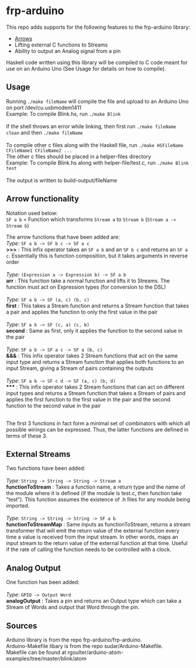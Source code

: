 # frp-arduino

This repo adds supports for the following features to the frp-arduino library:
<ul>
<li><a href="http://www.cse.chalmers.se/~rjmh/afp-arrows.pdf" target="_blank">Arrows</a></li>
<li>Lifting external C functions to Streams</li>
<li>Ability to output an Analog signal from a pin</li>
</ul>

Haskell code written using this library will be compiled to C code meant for use on an Arduino Uno (See Usage for details on how to compile).

## Usage

Running `./make fileName` will compile the file and upload to an Arduino Uno on port /dev/cu.usbmodem1411<br>
Example: To compile Blink.hs, run `./make Blink`
<br>
<br>
If the shell throws an error while linking, then first run `./make fileName clean` and then `./make fileName`
<br>
<br>
To compile other c files along with the Haskell file, run `./make HSFileName CFileName1 CFileName2 ...`<br>
The other c files should be placed in a helper-files directory<br>
Example: To compile Blink.hs along with helper-file/test.c, run `./make Blink test`
<br>
<br>
The output is written to build-output/fileName

## Arrow functionality

Notation used below:
<br>
`SF a b` = Function which transforms `Stream a` to `Stream b` (`Stream a -> Stream b`)

The arrow functions that have been added are:
<br>
*Type*: `SF a b -> SF b c -> SF a c`
<br>
**\>>>** : This infix operator takes an `SF a b` and an `SF b c` and returns an `SF a c`. Essentially this is function composition, but it takes arguments in reverse order
<br>
<br>
*Type*: `(Expression a -> Expression b) -> SF a b`
<br>
**arr** : This function take a normal function and lifts it to Streams. The function must act on Expression types (for conversion to the DSL)
<br>
<br>
*Type*: `SF a b -> SF (a, c) (b, c)`
<br>
**first** : This takes a Stream function and returns a Stream function that takes a pair and applies the function to only the first value in the pair
<br>
<br>
*Type*: `SF a b -> SF (c, a) (c, b)`
<br>
**second** : Same as first, only it applies the function to the second value in the pair
<br>
<br>
*Type*: `SF a b -> SF a c -> SF a (b, c)`
<br>
**&&&** : This infix operator takes 2 Stream functions that act on the same input type and returns a Stream function that applies both functions to an input Stream, giving a Stream of pairs containing the outputs
<br>
<br>
*Type*: `SF a b -> SF c d -> SF (a, c) (b, d)`
<br>
__***__ : This infix operator takes 2 Stream functions that can act on different input types and returns a Stream function that takes a Stream of pairs and applies the first function to the first value in the pair and the second function to the second value in the pair
<br>
<br>

The first 3 functions in fact form a minimal set of combinators with which all possible wirings can be expressed. Thus, the latter functions are defined in terms of these 3.

## External Streams

Two functions have been added:
<br>
<br>
*Type*: `String -> String -> String -> Stream a`
<br>
**functionToStream** : Takes a function name, a return type and the name of the module where it is defined (if the module is test.c, then function take "test"). This function assumes the existence of .h files for any module being imported.
<br>
<br>
*Type*: `String -> String -> String -> SF a b`
<br>
**functionToStreamMap** : Same inputs as functionToStream, returns a stream transformer that will emit the return value of the external function every time a value is received from the input stream. In other words, maps an input stream to the return value of the external function at that time. Useful if the rate of calling the function needs to be controlled with a clock.

## Analog Output

One function has been added:
<br>
<br>
*Type*: `GPIO -> Output Word`
<br>
**analogOutput** : Takes a pin and returns an Output type which can take a Stream of Words and output that Word through the pin.

## Sources

Arduino library is from the repo frp-arduino/frp-arduino.
<br>
Arduino-Makefile libary is from the repo sudar/Arduino-Makefile.
<br>
Makefile can be found at rgoulter/arduino-atom-examples/tree/master/blink/atom

